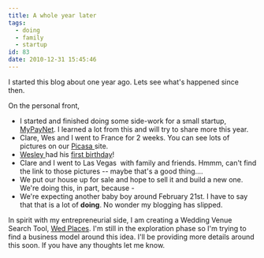 ```yaml
---
title: A whole year later
tags:
  - doing
  - family
  - startup
id: 83
date: 2010-12-31 15:45:46
---
```


I started this blog about one year ago. Lets see what's happened since then.

On the personal front,

*   I started and finished doing some side-work for a small startup, [MyPayNet](http://www.mypaynet.com). I learned a lot from this and will try to share more this year.
*   Clare, Wes and I went to France for 2 weeks. You can see lots of pictures on our [Picasa ](http://picasaweb.google.com/david.kassa/France?feat=directlink)site.
*   [Wesley ](http://wesleykassa.shutterfly.com)had his [first birthday](http://wesleykassa.shutterfly.com/1382)!
*   Clare and I went to Las Vegas  with family and friends. Hmmm, can't find the link to those pictures -- maybe that's a good thing....
*   We put our house up for sale and hope to sell it and build a new one. We're doing this, in part, because -
*   We're expecting another baby boy around February 21st.
I have to say that that is a lot of **doing**. No wonder my blogging has slipped.

In spirit with my entrepreneurial side, I am creating a Wedding Venue Search Tool, [Wed Places](http://www.wedplaces.com). I'm still in the exploration phase so I'm trying to find a business model around this idea. I'll be providing more details around this soon. If you have any thoughts let me know.